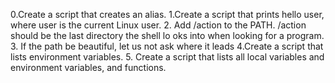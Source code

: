 0.Create a script that creates an alias. 
1.Create a script that prints  hello user, where user is the current Linux
 user.
 2. Add /action to the  PATH. /action should be the last directory the shell lo
oks into when looking for a program.
 3. If the path be beautiful, let us not ask where it leads
 4.Create a script that lists environment variables.
5. Create a script that lists all  local variables and environment variables, and functions.

